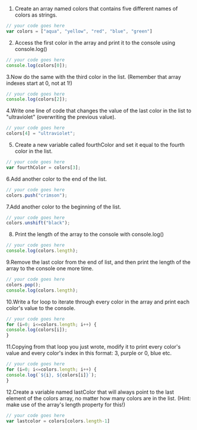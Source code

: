 1. Create an array named colors that contains five different names of colors as strings.

```js
// your code goes here
var colors = ["aqua", "yellow", "red", "blue", "green"]

```

2. Access the first color in the array and print it to the console using console.log()

```js
// your code goes here
console.log(colors[0]);
```

3.Now do the same with the third color in the list. (Remember that array indexes start at 0, not at 1!)

```js
// your code goes here
console.log(colors[2]);
```

4.Write one line of code that changes the value of the last color in the list to "ultraviolet" (overwriting the previous value).

```js
// your code goes here
colors[4] = "ultraviolet";
```

5. Create a new variable called fourthColor and set it equal to the fourth color in the list.

```js
// your code goes here
var fourthColor = colors[3];
```

6.Add another color to the end of the list.

```js
// your code goes here
colors.push("crimson");
```

7.Add another color to the beginning of the list.

```js
// your code goes here
colors.unshift("black");
```

8. Print the length of the array to the console with console.log()

```js
// your code goes here
console.log(colors.length);
```

9.Remove the last color from the end of list, and then print the length of the array to the console one more time.

```js
// your code goes here
colors.pop();
console.log(colors.length);
```

10.Write a for loop to iterate through every color in the array and print each color's value to the console.

```js
// your code goes here
for (i=0; i<=colors.length; i++) {
console.log(colors[i]);
}
```

11.Copying from that loop you just wrote, modify it to print every color's value and every color's index in this format: 3, purple or 0, blue etc.

```js
// your code goes here
for (i=0; i<=colors.length; i++) {
console.log(`${i}, ${colors[i]}`);
}
```

12.Create a variable named lastColor that will always point to the last element of the colors array, no matter how many colors are in the list. (Hint: make use of the array's length property for this!)

```js
// your code goes here
var lastcolor = colors[colors.length-1]

```